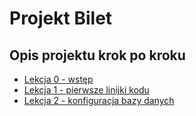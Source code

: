 # Projekt Bilet

## Opis projektu krok po kroku
* [Lekcja 0 - wstęp](http://kobietydokodu.pl/projekt-bilet-0-zaczynamy/)
* [Lekcja 1 - pierwsze linijki kodu](http://kobietydokodu.pl/projekt-bilet-1-pierwsze-linijki-kodu/)
* [Lekcja 2 - konfiguracja bazy danych](http://kobietydokodu.pl/projekt-bilet-2-konfiguracja-bazy-danych/)